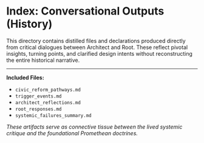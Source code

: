 # Index: Conversational Outputs (History)

This directory contains distilled files and declarations produced directly from critical dialogues between Architect and Root. These reflect pivotal insights, turning points, and clarified design intents without reconstructing the entire historical narrative.

---

**Included Files:**
- `civic_reform_pathways.md`
- `trigger_events.md`
- `architect_reflections.md`
- `root_responses.md`
- `systemic_failures_summary.md`

*These artifacts serve as connective tissue between the lived systemic critique and the foundational Promethean doctrines.*
